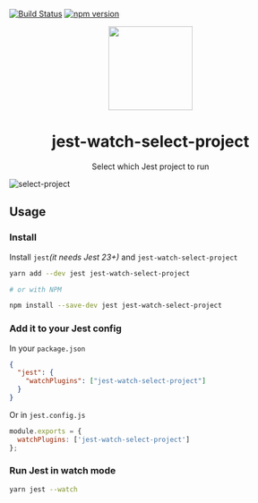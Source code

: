 [![Build Status](https://travis-ci.org/jest-community/jest-watch-select-project.svg?branch=master)](https://travis-ci.org/jest-community/jest-watch-select-project) [![npm version](https://badge.fury.io/js/jest-watch-select-project.svg)](https://badge.fury.io/js/jest-watch-select-project)

<div align="center">
  <!-- replace with accurate logo e.g from https://worldvectorlogo.com/ -->
  <a href="https://facebook.github.io/jest/">
    <img width="150" height="150" vspace="" hspace="25" src="https://cdn.worldvectorlogo.com/logos/jest.svg">
  </a>
  <h1>jest-watch-select-project</h1>
  <p>Select which Jest project to run</p>
</div>

![select-project](https://user-images.githubusercontent.com/574806/40741798-3ca7c250-6401-11e8-8398-d39ab4eea011.gif)

## Usage

### Install

Install `jest`_(it needs Jest 23+)_ and `jest-watch-select-project`

```bash
yarn add --dev jest jest-watch-select-project

# or with NPM

npm install --save-dev jest jest-watch-select-project
```

### Add it to your Jest config

In your `package.json`

```json
{
  "jest": {
    "watchPlugins": ["jest-watch-select-project"]
  }
}
```

Or in `jest.config.js`

```js
module.exports = {
  watchPlugins: ['jest-watch-select-project']
};
```

### Run Jest in watch mode

```bash
yarn jest --watch
```
